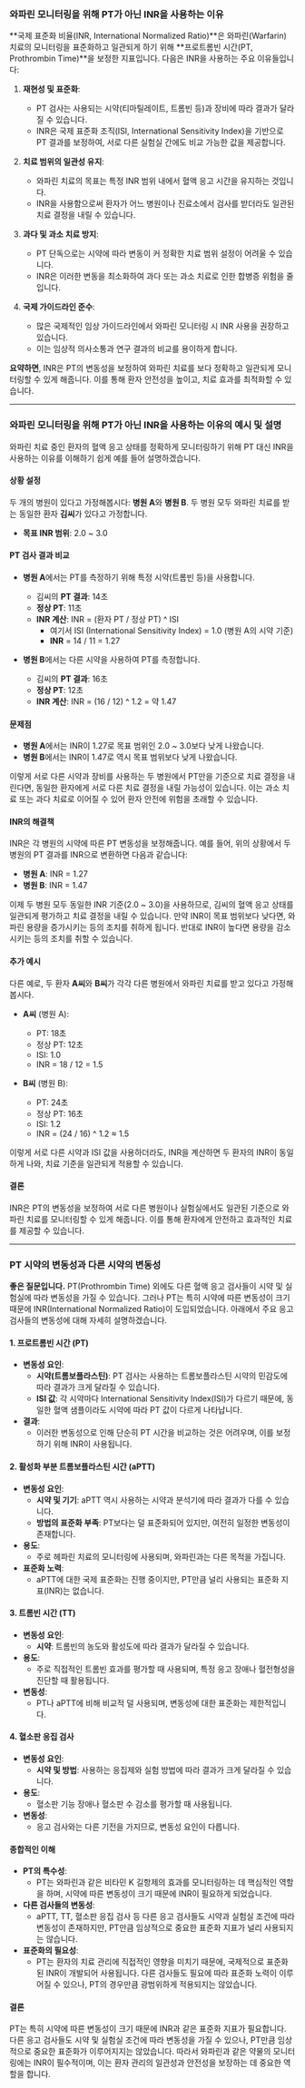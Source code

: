 
### 와파린 모니터링을 위해 PT가 아닌 INR을 사용하는 이유

**국제 표준화 비율(INR, International Normalized Ratio)**은 와파린(Warfarin) 치료의 모니터링을 표준화하고 일관되게 하기 위해 **프로트롬빈 시간(PT, Prothrombin Time)**을 보정한 지표입니다. 다음은 INR을 사용하는 주요 이유들입니다:

1. **재현성 및 표준화**:
    
    - PT 검사는 사용되는 시약(티마틸레이트, 트롬빈 등)과 장비에 따라 결과가 달라질 수 있습니다.
    - INR은 국제 표준화 조직(ISI, International Sensitivity Index)을 기반으로 PT 결과를 보정하여, 서로 다른 실험실 간에도 비교 가능한 값을 제공합니다.
2. **치료 범위의 일관성 유지**:
    
    - 와파린 치료의 목표는 특정 INR 범위 내에서 혈액 응고 시간을 유지하는 것입니다.
    - INR을 사용함으로써 환자가 어느 병원이나 진료소에서 검사를 받더라도 일관된 치료 결정을 내릴 수 있습니다.
3. **과다 및 과소 치료 방지**:
    
    - PT 단독으로는 시약에 따라 변동이 커 정확한 치료 범위 설정이 어려울 수 있습니다.
    - INR은 이러한 변동을 최소화하여 과다 또는 과소 치료로 인한 합병증 위험을 줄입니다.
4. **국제 가이드라인 준수**:
    
    - 많은 국제적인 임상 가이드라인에서 와파린 모니터링 시 INR 사용을 권장하고 있습니다.
    - 이는 임상적 의사소통과 연구 결과의 비교를 용이하게 합니다.

**요약하면**, INR은 PT의 변동성을 보정하여 와파린 치료를 보다 정확하고 일관되게 모니터링할 수 있게 해줍니다. 이를 통해 환자 안전성을 높이고, 치료 효과를 최적화할 수 있습니다.



---
### 와파린 모니터링을 위해 PT가 아닌 INR을 사용하는 이유의 예시 및 설명

와파린 치료 중인 환자의 혈액 응고 상태를 정확하게 모니터링하기 위해 PT 대신 INR을 사용하는 이유를 이해하기 쉽게 예를 들어 설명하겠습니다.

#### **상황 설정**

두 개의 병원이 있다고 가정해봅시다: **병원 A**와 **병원 B**. 두 병원 모두 와파린 치료를 받는 동일한 환자 **김씨**가 있다고 가정합니다.

- **목표 INR 범위**: 2.0 ~ 3.0

#### **PT 검사 결과 비교**

- **병원 A**에서는 PT를 측정하기 위해 특정 시약(트롬빈 등)을 사용합니다.
    
    - 김씨의 **PT 결과**: 14초
    - **정상 PT**: 11초
    - **INR 계산**: INR = (환자 PT / 정상 PT) ^ ISI
        - 여기서 ISI (International Sensitivity Index) = 1.0 (병원 A의 시약 기준)
        - **INR** = 14 / 11 = 1.27
- **병원 B**에서는 다른 시약을 사용하여 PT를 측정합니다.
    
    - 김씨의 **PT 결과**: 16초
    - **정상 PT**: 12초
    - **INR 계산**: INR = (16 / 12) ^ 1.2 = 약 1.47

#### **문제점**

- **병원 A**에서는 INR이 1.27로 목표 범위인 2.0 ~ 3.0보다 낮게 나왔습니다.
- **병원 B**에서는 INR이 1.47로 역시 목표 범위보다 낮게 나왔습니다.

이렇게 서로 다른 시약과 장비를 사용하는 두 병원에서 PT만을 기준으로 치료 결정을 내린다면, 동일한 환자에게 서로 다른 치료 결정을 내릴 가능성이 있습니다. 이는 과소 치료 또는 과다 치료로 이어질 수 있어 환자 안전에 위험을 초래할 수 있습니다.

#### **INR의 해결책**

INR은 각 병원의 시약에 따른 PT 변동성을 보정해줍니다. 예를 들어, 위의 상황에서 두 병원의 PT 결과를 INR으로 변환하면 다음과 같습니다:

- **병원 A**: INR = 1.27
- **병원 B**: INR = 1.47

이제 두 병원 모두 동일한 INR 기준(2.0 ~ 3.0)을 사용하므로, 김씨의 혈액 응고 상태를 일관되게 평가하고 치료 결정을 내릴 수 있습니다. 만약 INR이 목표 범위보다 낮다면, 와파린 용량을 증가시키는 등의 조치를 취하게 됩니다. 반대로 INR이 높다면 용량을 감소시키는 등의 조치를 취할 수 있습니다.

#### **추가 예시**

다른 예로, 두 환자 **A씨**와 **B씨**가 각각 다른 병원에서 와파린 치료를 받고 있다고 가정해봅시다.

- **A씨** (병원 A):
    
    - PT: 18초
    - 정상 PT: 12초
    - ISI: 1.0
    - INR = 18 / 12 = 1.5
- **B씨** (병원 B):
    
    - PT: 24초
    - 정상 PT: 16초
    - ISI: 1.2
    - INR = (24 / 16) ^ 1.2 ≈ 1.5

이렇게 서로 다른 시약과 ISI 값을 사용하더라도, INR을 계산하면 두 환자의 INR이 동일하게 나와, 치료 기준을 일관되게 적용할 수 있습니다.

#### **결론**

INR은 PT의 변동성을 보정하여 서로 다른 병원이나 실험실에서도 일관된 기준으로 와파린 치료를 모니터링할 수 있게 해줍니다. 이를 통해 환자에게 안전하고 효과적인 치료를 제공할 수 있습니다.




---
### PT 시약의 변동성과 다른 시약의 변동성


**좋은 질문입니다.** PT(Prothrombin Time) 외에도 다른 혈액 응고 검사들이 시약 및 실험실에 따라 변동성을 가질 수 있습니다. 그러나 PT는 특히 시약에 따른 변동성이 크기 때문에 INR(International Normalized Ratio)이 도입되었습니다. 아래에서 주요 응고 검사들의 변동성에 대해 자세히 설명하겠습니다.

#### 1. **프로트롬빈 시간 (PT)**

- **변동성 요인**:
    - **시약(트롬보플라스틴)**: PT 검사는 사용하는 트롬보플라스틴 시약의 민감도에 따라 결과가 크게 달라질 수 있습니다.
    - **ISI 값**: 각 시약마다 International Sensitivity Index(ISI)가 다르기 때문에, 동일한 혈액 샘플이라도 시약에 따라 PT 값이 다르게 나타납니다.
- **결과**:
    - 이러한 변동성으로 인해 단순히 PT 시간을 비교하는 것은 어려우며, 이를 보정하기 위해 INR이 사용됩니다.

#### 2. **활성화 부분 트롬보플라스틴 시간 (aPTT)**

- **변동성 요인**:
    - **시약 및 기기**: aPTT 역시 사용하는 시약과 분석기에 따라 결과가 다를 수 있습니다.
    - **방법의 표준화 부족**: PT보다는 덜 표준화되어 있지만, 여전히 일정한 변동성이 존재합니다.
- **용도**:
    - 주로 헤파린 치료의 모니터링에 사용되며, 와파린과는 다른 목적을 가집니다.
- **표준화 노력**:
    - aPTT에 대한 국제 표준화는 진행 중이지만, PT만큼 널리 사용되는 표준화 지표(INR)는 없습니다.

#### 3. **트롬빈 시간 (TT)**

- **변동성 요인**:
    - **시약**: 트롬빈의 농도와 활성도에 따라 결과가 달라질 수 있습니다.
- **용도**:
    - 주로 직접적인 트롬빈 효과를 평가할 때 사용되며, 특정 응고 장애나 혈전형성을 진단할 때 활용됩니다.
- **변동성**:
    - PT나 aPTT에 비해 비교적 덜 사용되며, 변동성에 대한 표준화는 제한적입니다.

#### 4. **혈소판 응집 검사**

- **변동성 요인**:
    - **시약 및 방법**: 사용하는 응집제와 실험 방법에 따라 결과가 크게 달라질 수 있습니다.
- **용도**:
    - 혈소판 기능 장애나 혈소판 수 감소를 평가할 때 사용됩니다.
- **변동성**:
    - 응고 검사와는 다른 기전을 가지므로, 변동성 요인이 다릅니다.

#### **종합적인 이해**

- **PT의 특수성**:
    - PT는 와파린과 같은 비타민 K 길항제의 효과를 모니터링하는 데 핵심적인 역할을 하며, 시약에 따른 변동성이 크기 때문에 INR이 필요하게 되었습니다.
- **다른 검사들의 변동성**:
    - aPTT, TT, 혈소판 응집 검사 등 다른 응고 검사들도 시약과 실험실 조건에 따라 변동성이 존재하지만, PT만큼 임상적으로 중요한 표준화 지표가 널리 사용되지는 않습니다.
- **표준화의 필요성**:
    - PT는 환자의 치료 관리에 직접적인 영향을 미치기 때문에, 국제적으로 표준화된 INR이 개발되어 사용됩니다. 다른 검사들도 필요에 따라 표준화 노력이 이루어질 수 있으나, PT의 경우만큼 광범위하게 적용되지는 않았습니다.

#### **결론**

PT는 특히 시약에 따른 변동성이 크기 때문에 INR과 같은 표준화 지표가 필요합니다. 다른 응고 검사들도 시약 및 실험실 조건에 따라 변동성을 가질 수 있으나, PT만큼 임상적으로 중요한 표준화가 이루어지지는 않았습니다. 따라서 와파린과 같은 약물의 모니터링에는 INR이 필수적이며, 이는 환자 관리의 일관성과 안전성을 보장하는 데 중요한 역할을 합니다.